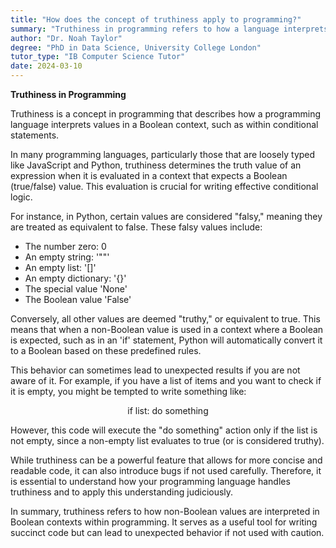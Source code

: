 ```yaml
---
title: "How does the concept of truthiness apply to programming?"
summary: "Truthiness in programming refers to how a language interprets values in a Boolean context, such as in conditional statements."
author: "Dr. Noah Taylor"
degree: "PhD in Data Science, University College London"
tutor_type: "IB Computer Science Tutor"
date: 2024-03-10
---
```


**Truthiness in Programming**

Truthiness is a concept in programming that describes how a programming language interprets values in a Boolean context, such as within conditional statements.

In many programming languages, particularly those that are loosely typed like JavaScript and Python, truthiness determines the truth value of an expression when it is evaluated in a context that expects a Boolean (true/false) value. This evaluation is crucial for writing effective conditional logic.

For instance, in Python, certain values are considered "falsy," meaning they are treated as equivalent to false. These falsy values include:

- The number zero: $0$
- An empty string: '""'
- An empty list: '[]'
- An empty dictionary: '{}'
- The special value 'None'
- The Boolean value 'False'

Conversely, all other values are deemed "truthy," or equivalent to true. This means that when a non-Boolean value is used in a context where a Boolean is expected, such as in an 'if' statement, Python will automatically convert it to a Boolean based on these predefined rules.

This behavior can sometimes lead to unexpected results if you are not aware of it. For example, if you have a list of items and you want to check if it is empty, you might be tempted to write something like:

$$
\text{if list: do something}
$$

However, this code will execute the "do something" action only if the list is not empty, since a non-empty list evaluates to true (or is considered truthy).

While truthiness can be a powerful feature that allows for more concise and readable code, it can also introduce bugs if not used carefully. Therefore, it is essential to understand how your programming language handles truthiness and to apply this understanding judiciously.

In summary, truthiness refers to how non-Boolean values are interpreted in Boolean contexts within programming. It serves as a useful tool for writing succinct code but can lead to unexpected behavior if not used with caution.
    
